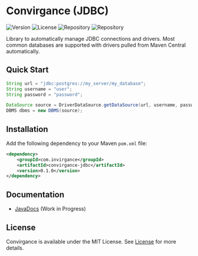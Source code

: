 # Convirgance (JDBC)

![Version](https://img.shields.io/badge/Version-pre&dash;release-blue) ![License](https://img.shields.io/badge/License-MIT-green) ![Repository](https://img.shields.io/badge/Platform-Java-gold) ![Repository](https://img.shields.io/badge/Repository-n/a-red)

Library to automatically manage JDBC connections and drivers. Most common databases are supported with drivers pulled from Maven Central automatically.

## Quick Start

```java
String url = "jdbc:postgres://my_server/my_database";
String username = "user";
String password = "password";

DataSource source = DriverDataSource.getDataSource(url, username, password);
DBMS dbms = new DBMS(source);
```

## Installation

Add the following dependency to your Maven `pom.xml` file:

```xml
<dependency>
    <groupId>com.invirgance</groupId>
    <artifactId>convirgance-jdbc</artifactId>
    <version>0.1.0</version>
</dependency>
```

## Documentation

- [JavaDocs](https://docs.invirgance.com/javadocs/convirgance-jdbc/0.1.0-SNAPSHOT/) (Work in Progress)


## License

Convirgance is available under the MIT License. See [License](LICENSE.md) for more details.
